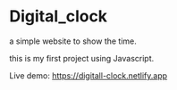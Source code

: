 ﻿# Digital_clock

a simple website to show the time.

this is my first project using Javascript.

Live demo: https://digitall-clock.netlify.app
